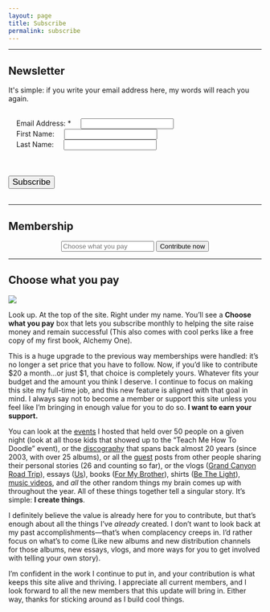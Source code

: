 ```yaml
---
layout: page
title: Subscribe
permalink: subscribe
---
```


----

## Newsletter

It's simple: if you write your email address here, my words will reach you again.

<!-- Begin Mailchimp Signup Form -->
<link href="//cdn-images.mailchimp.com/embedcode/classic-10_7.css" rel="stylesheet" type="text/css">
<style type="text/css">
    	#mc_embed_signup {
			font: 17px 'Electrolize',sans-serif;
			width: 100%;
		}
		/* Add your own MailChimp form style overrides in your site stylesheet or in this style block.
		   We recommend moving this block and the preceding CSS link to the HEAD of your HTML file. */
		#mc_embed_signup input.button {
			margin: auto;
			font: 17px 'Electrolize',sans-serif;
		}
		#mc_embed_signup .mc-field-group label {
			display: inline-block;
			margin: 0;
		}
</style>
<div id="mc_embed_signup">
	<form action="https://nashp.us4.list-manage.com/subscribe/post?u=9b6f8e7370b49fc0671bddc99&amp;id=9fae4ee650" method="post" id="mc-embedded-subscribe-form" name="mc-embedded-subscribe-form" class="validate" target="_blank" novalidate>
	    <div id="mc_embed_signup_scroll">
			<div class="mc-field-group">
			    <label for="mce-EMAIL">Email Address: <span class="asterisk">*</span></label>
			    <input type="email" value="" name="EMAIL" class="required email" id="mce-EMAIL">
			</div>
			<div class="mc-field-group">
			    <label for="mce-FNAME">First Name:</label>
			    <input type="text" value="" name="FNAME" class="" id="mce-FNAME">
			</div>
			<div class="mc-field-group">
			    <label for="mce-LNAME">Last Name:</label>
			    <input type="text" value="" name="LNAME" class="" id="mce-LNAME">
			</div>
		    <div id="mce-responses" class="clear">
		        <div class="response" id="mce-error-response" style="display:none"></div>
		        <div class="response" id="mce-success-response" style="display:none"></div>
		    </div>    <!-- real people should not fill this in and expect good things - do not remove this or risk form bot signups-->
		    <div style="position: absolute; left: -5000px;" aria-hidden="true"><input type="text" name="b_9b6f8e7370b49fc0671bddc99_9fae4ee650" tabindex="-1" value=""></div>
		    <div class="clear"><input type="submit" value="Subscribe" name="subscribe" id="mc-embedded-subscribe" class="button"></div>
	    </div>
	</form>
</div>

<!--End mc_embed_signup-->

----

## Membership

<center><form class="contribute" action="https://nashp.memberful.com/checkout" method="get">
  <input type="hidden" name="plan" value="53002" />
  <input type="number" name="price" placeholder="Choose what you pay" required="required" min="1.00" step="0.01" />
  <input type="submit" value="Contribute now" />
</form></center>

----

## Choose what you pay

![](https://i.imgur.com/WaegkCS.jpg)

Look up. At the top of the site. Right under my name. You’ll see a **Choose what you pay** box that lets you subscribe monthly to helping the site raise money and remain successful (This also comes with cool perks like a free copy of my first book, Alchemy One).

This is a huge upgrade to the previous way memberships were handled: it’s no longer a set price that you have to follow. Now, if you’d like to contribute $20 a month...or just $1, that choice is completely yours. Whatever fits your budget and the amount you think I deserve. I continue to focus on making this site my full-time job, and this new feature is aligned with that goal in mind. I always say not to become a member or support this site unless you feel like I’m bringing in enough value for you to do so. **I want to earn your support.**

You can look at the [events](create) I hosted that held over 50 people on a given night (look at all those kids that showed up to the “Teach Me How To Doodle” event), or the [discography](music) that spans back almost 20 years (since 2003, with over 25 albums), or all the [guest](guest) posts from other people sharing their personal stories (26 and counting so far), or the vlogs ([Grand Canyon Road Trip](canyon)), essays ([Us](us)), books ([For My Brother](a1)), shirts ([Be The Light](light)), [music videos](https://nashp.com/music#videos), and *all* the other random things my brain comes up with throughout the year. All of these things together tell a singular story. It’s simple: **I create things**.

I definitely believe the value is already here for you to contribute, but that’s enough about all the things I’ve *already* created. I don’t want to look back at my past accomplishments—that’s when complacency creeps in. I’d rather focus on what’s to come (Like new albums and new distribution channels for those albums, new essays, vlogs, and more ways for you to get involved with telling your own story).

I’m confident in the work I continue to put in, and your contribution is what keeps this site alive and thriving. I appreciate all current members, and I look forward to all the new members that this update will bring in. Either way, thanks for sticking around as I build cool things.
